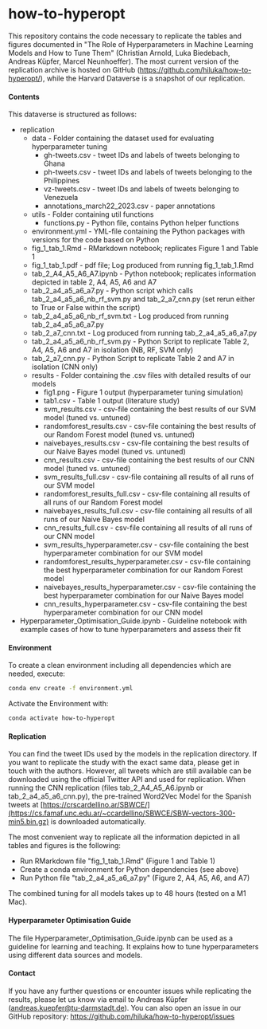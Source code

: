 # how-to-hyperopt

This repository contains the code necessary to replicate the tables and figures documented in "The Role of Hyperparameters in Machine Learning Models and How to Tune Them" (Christian Arnold, Luka Biedebach, Andreas Küpfer, Marcel Neunhoeffer). The most current version of the replication archive is hosted on GitHub (https://github.com/hiluka/how-to-hyperopt/), while the Harvard Dataverse is a snapshot of our replication.

#### Contents

This dataverse is structured as follows:
- replication
	- data - Folder containing the dataset used for evaluating hyperparameter tuning
		- gh-tweets.csv - tweet IDs and labels of tweets belonging to Ghana
		- ph-tweets.csv - tweet IDs and labels of tweets belonging to the Philippines
		- vz-tweets.csv - tweet IDs and labels of tweets belonging to Venezuela
		- annotations_march22_2023.csv - paper annotations
	- utils - Folder containing util functions
		- functions.py - Python file, contains Python helper functions
	- environment.yml - YML-file containing the Python packages with versions for the code based on Python 
	- fig_1_tab_1.Rmd - RMarkdown notebook; replicates Figure 1 and Table 1
	- fig_1_tab_1.pdf - pdf file; Log produced from running fig_1_tab_1.Rmd
	- tab_2_A4_A5_A6_A7.ipynb - Python notebook; replicates information depicted in table 2, A4, A5, A6 and A7
	- tab_2_a4_a5_a6_a7.py - Python script which calls tab_2_a4_a5_a6_nb_rf_svm.py and tab_2_a7_cnn.py (set rerun either to True or False within the script)
	- tab_2_a4_a5_a6_nb_rf_svm.txt - Log produced from running tab_2_a4_a5_a6_a7.py
	- tab_2_a7_cnn.txt - Log produced from running tab_2_a4_a5_a6_a7.py
	- tab_2_a4_a5_a6_nb_rf_svm.py - Python Script to replicate Table 2, A4, A5, A6 and A7 in isolation (NB, RF, SVM only)
	- tab_2_a7_cnn.py - Python Script to replicate Table 2 and A7 in isolation (CNN only)
	- results - Folder containing the .csv files with detailed results of our models
		- fig1.png - Figure 1 output (hyperparameter tuning simulation)
		- tab1.csv - Table 1 output (literature study)
		- svm_results.csv - csv-file containing the best results of our SVM model (tuned vs. untuned)
		- randomforest_results.csv - csv-file containing the best results of our Random Forest model (tuned vs. untuned)
		- naivebayes_results.csv - csv-file containing the best results of our Naive Bayes model (tuned vs. untuned)
		- cnn_results.csv - csv-file containing the best results of our CNN model (tuned vs. untuned)
		- svm_results_full.csv - csv-file containing all results of all runs of our SVM model
		- randomforest_results_full.csv - csv-file containing all results of all runs of our Random Forest model
		- naivebayes_results_full.csv - csv-file containing all results of all runs of our Naive Bayes model
		- cnn_results_full.csv - csv-file containing all results of all runs of our CNN model
		- svm_results_hyperparameter.csv - csv-file containing the best hyperparameter combination for our SVM model
		- randomforest_results_hyperparameter.csv - csv-file containing the best hyperparameter combination for our Random Forest model
		- naivebayes_results_hyperparameter.csv - csv-file containing the best hyperparameter combination for our Naive Bayes model
		- cnn_results_hyperparameter.csv - csv-file containing the best hyperparameter combination for our CNN model
- Hyperparameter_Optimisation_Guide.ipynb - Guideline notebook with example cases of how to tune hyperparameters and assess their fit

#### Environment

To create a clean environment including all dependencies which are needed, execute:

```bash
conda env create -f environment.yml
```

Activate the Environment with:

```bash
conda activate how-to-hyperopt
```

#### Replication

You can find the tweet IDs used by the models in the replication directory. If you want to replicate the study with the exact same data, please get in touch with the authors. However, all tweets which are still available can be downloaded using the official Twitter API and used for replication.
When running the CNN replication (files tab_2_A4_A5_A6.ipynb or tab_2_a4_a5_a6_cnn.py), the pre-trained Word2Vec Model for the Spanish tweets at [https://crscardellino.ar/SBWCE/](https://cs.famaf.unc.edu.ar/~ccardellino/SBWCE/SBW-vectors-300-min5.bin.gz) is downloaded automatically.

The most convenient way to replicate all the information depicted in all tables and figures is the following:
- Run RMarkdown file "fig_1_tab_1.Rmd" (Figure 1 and Table 1)
- Create a conda environment for Python dependencies (see above)
- Run Python file "tab_2_a4_a5_a6_a7.py" (Figure 2, A4, A5, A6, and A7)

The combined tuning for all models takes up to 48 hours (tested on a M1 Mac).

#### Hyperparameter Optimisation Guide

The file Hyperparameter_Optimisation_Guide.ipynb can be used as a guideline for learning and teaching. It explains how to tune hyperparameters using different data sources and models.

#### Contact

If you have any further questions or encounter issues while replicating the results, please let us know via email to Andreas Küpfer (andreas.kuepfer@tu-darmstadt.de). You can also open an issue in our GitHub repository: <https://github.com/hiluka/how-to-hyperopt/issues>
